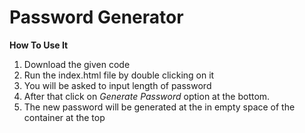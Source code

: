 # Password Generator

**How To Use It**
1. Download the given code
2. Run the index.html file by double clicking on it
3. You will be asked to input length of password  
4. After that click on _Generate Password_ option at the bottom.  
4. The new password will be generated at the in empty space of the container at the top  
